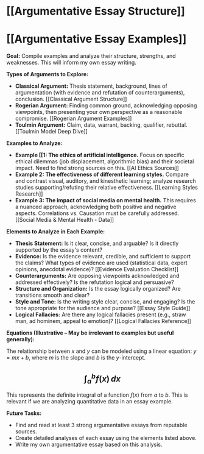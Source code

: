 # [[Argumentative Essay Structure]]
# [[Argumentative Essay Examples]]

**Goal:**  Compile examples and analyze their structure, strengths, and weaknesses.  This will inform my own essay writing.

**Types of Arguments to Explore:**

* **Classical Argument:**  Thesis statement, background, lines of argumentation (with evidence and refutation of counterarguments), conclusion.  [[Classical Argument Structure]]
* **Rogerian Argument:** Finding common ground, acknowledging opposing viewpoints, then presenting your own perspective as a reasonable compromise. [[Rogerian Argument Examples]]
* **Toulmin Argument:**  Claim, data, warrant, backing, qualifier, rebuttal.  [[Toulmin Model Deep Dive]]

**Examples to Analyze:**

* **Example [[1:  The ethics of artificial intelligence.**  Focus on specific ethical dilemmas (job displacement, algorithmic bias) and their societal impact.  Need to find strong sources on this. [[AI Ethics Sources]]
* **Example 2: The effectiveness of different learning styles.**  Compare and contrast visual, auditory, and kinesthetic learning; analyze research studies supporting/refuting their relative effectiveness.  [[Learning Styles Research]]
* **Example 3:  The impact of social media on mental health.** This requires a nuanced approach, acknowledging both positive and negative aspects.  Correlations vs. Causation must be carefully addressed. [[Social Media & Mental Health - Data]]


**Elements to Analyze in Each Example:**

* **Thesis Statement:** Is it clear, concise, and arguable?  Is it directly supported by the essay's content?
* **Evidence:**  Is the evidence relevant, credible, and sufficient to support the claims? What types of evidence are used (statistical data, expert opinions, anecdotal evidence)?  [[Evidence Evaluation Checklist]]
* **Counterarguments:** Are opposing viewpoints acknowledged and addressed effectively? Is the refutation logical and persuasive?
* **Structure and Organization:** Is the essay logically organized?  Are transitions smooth and clear?
* **Style and Tone:** Is the writing style clear, concise, and engaging? Is the tone appropriate for the audience and purpose?  [[Essay Style Guide]]
* **Logical Fallacies:** Are there any logical fallacies present (e.g., straw man, ad hominem, appeal to emotion)? [[Logical Fallacies Reference]]


**Equations (Illustrative –  May be irrelevant to examples but useful generally):**

The relationship between $x$ and $y$ can be modeled using a linear equation: $y = mx + b$, where $m$ is the slope and $b$ is the $y$-intercept.

## $$ \int_a^b f(x) \, dx $$ ##

This represents the definite integral of a function $f(x)$ from $a$ to $b$.  This is relevant if we are analyzing quantitative data in an essay example.


**Future Tasks:**

* Find and read at least 3 strong argumentative essays from reputable sources.
* Create detailed analyses of each essay using the elements listed above.
* Write my own argumentative essay based on this analysis.

